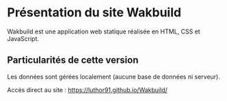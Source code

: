 # Présentation du site Wakbuild

Wakbuild est une application web statique réalisée en HTML, CSS et JavaScript.



## Particularités de cette version

Les données sont gérées localement (aucune base de données ni serveur).

Accès direct au site : https://luthor91.github.io/Wakbuild/

